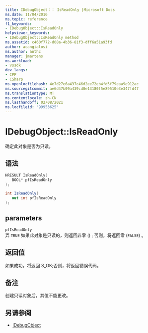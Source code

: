 ```yaml
---
title: IDebugObject：： IsReadOnly |Microsoft Docs
ms.date: 11/04/2016
ms.topic: reference
f1_keywords:
- IDebugObject::IsReadOnly
helpviewer_keywords:
- IDebugObject::IsReadOnly method
ms.assetid: c460f772-d08a-4b36-81f3-dff6a51a93fd
author: acangialosi
ms.author: anthc
manager: jmartens
ms.workload:
- vssdk
dev_langs:
- CPP
- CSharp
ms.openlocfilehash: 4e7d27e6a437c46d2ee72eb4fd5f79eaa9e912ac
ms.sourcegitcommit: ae6d47b09a439cd0e13180f5e89510e3e347fd47
ms.translationtype: MT
ms.contentlocale: zh-CN
ms.lasthandoff: 02/08/2021
ms.locfileid: "99953625"
---
```

# <a name="idebugobjectisreadonly"></a>IDebugObject::IsReadOnly
确定此对象是否为只读。

## <a name="syntax"></a>语法

```cpp
HRESULT IsReadOnly( 
   BOOL* pfIsReadOnly
);
```

```csharp
int IsReadOnly(
   out int pfIsReadOnly
);
```

## <a name="parameters"></a>parameters
`pfIsReadOnly`\
弄 `TRUE` 如果此对象是只读的，则返回非零 () ; 否则，将返回零 (`FALSE`) 。

## <a name="return-value"></a>返回值
 如果成功，将返回 S_OK;否则，将返回错误代码。

## <a name="remarks"></a>备注
 创建只读对象后，其值不能更改。

## <a name="see-also"></a>另请参阅
- [IDebugObject](../../../extensibility/debugger/reference/idebugobject.md)

